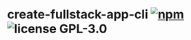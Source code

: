 # create-fullstack-app-cli [![npm](https://img.shields.io/npm/v/create-fullstack-app-cli?style=plastic)](https://www.npmjs.com/package/create-fullstack-app-cli) ![license GPL-3.0](https://img.shields.io/github/license/finxindustries/create-fullstack-app-cli?style=plastic)
